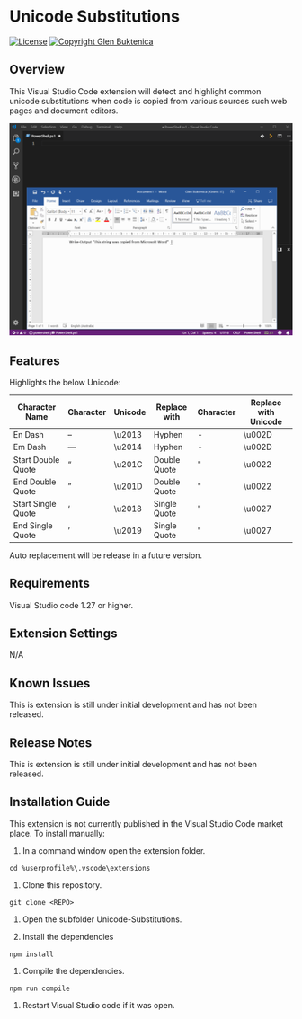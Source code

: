 # Unicode Substitutions

[![License](https://img.shields.io/badge/License-MIT-blue.svg)](https://opensource.org/licenses/MIT)
[![Copyright Glen Buktenica](https://img.shields.io/badge/Copyright-Glen_Buktenica-blue.svg)](http://buktenica.com)

## Overview

This Visual Studio Code extension will detect and highlight common unicode substitutions when code is copied from various sources such web pages and document editors.  

![Animation](/images/Animation.gif)

## Features

Highlights the below Unicode:

| Character Name     | Character | Unicode | Replace with | Character | Replace with Unicode |
| ------------------ | --------- | ------- | ------------ | --------- | -------------------- |
| En Dash            | –         | \\u2013 | Hyphen       | -         | \\u002D              |
| Em Dash            | —         | \\u2014 | Hyphen       | -         | \\u002D              |
| Start Double Quote | “         | \\u201C | Double Quote | "         | \\u0022              |
| End Double Quote   | ”         | \\u201D | Double Quote | "         | \\u0022              |
| Start Single Quote | ‘         | \\u2018 | Single Quote | '         | \\u0027              |
| End Single Quote   | ’         | \\u2019 | Single Quote | '         | \\u0027              |

Auto replacement will be release in a future version.

## Requirements

Visual Studio code 1.27 or higher.

## Extension Settings

N/A

## Known Issues

This is extension is still under initial development and has not been released.

## Release Notes

This is extension is still under initial development and has not been released.

## Installation Guide

This extension is not currently published in the Visual Studio Code market place. To install manually:

1. In a command window open the extension folder.

```plaintext
cd %userprofile%\.vscode\extensions
```

1. Clone this repository.

```plaintext
git clone <REPO>
```

1. Open the subfolder Unicode-Substitutions.

1. Install the dependencies

```plaintext
npm install
```

1. Compile the dependencies.

```plaintext
npm run compile
```

1. Restart Visual Studio code if it was open.